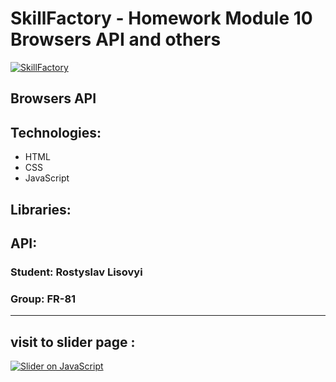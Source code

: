 # SkillFactory - Homework Module 10 **Browsers API and others**

[![SkillFactory](https://static.tildacdn.com/tild3262-3939-4164-b264-626362643536/SF_MRG_-_white.svg)](https://skillfactory.ru/)

## Browsers API

## Technologies:

- HTML
- CSS
- JavaScript

## Libraries:

## API:

### Student: Rostyslav Lisovyi

### Group: FR-81
----

## visit to slider page :

[![Slider on JavaScript](http://www.w3.org/2000/svg)](https://rokokos97.github.io/SkillFactory_slider_on_JS_homework/)
